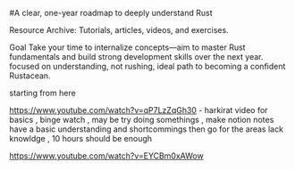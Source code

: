 #A clear, one-year roadmap to deeply understand Rust 

Resource Archive: Tutorials, articles, videos, and exercises.

Goal
Take your time to internalize concepts—aim to master Rust fundamentals and build strong development skills over the next year.
focused on understanding, not rushing, ideal path to becoming a confident Rustacean.

starting from here 

https://www.youtube.com/watch?v=qP7LzZqGh30 - harkirat video for basics , binge watch , may be try doing somethings , make notion notes have a basic understanding and shortcommings then go for the areas lack knowldge , 10 hours should be enough 

https://www.youtube.com/watch?v=EYCBm0xAWow
